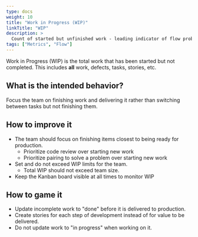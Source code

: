 ```yaml
---
type: docs
weight: 10
title: "Work in Progress (WIP)"
linkTitle: "WIP"
description: >
  Count of started but unfinished work - leading indicator of flow problems and context switching
tags: ["Metrics", "Flow"]
---
```


Work in Progress (WIP) is the total work that has been started but not
completed. This includes **all** work, defects, tasks, stories, etc.

## What is the intended behavior?

Focus the team on finishing work and delivering it rather than switching between tasks but not finishing them.

## How to improve it

- The team should focus on finishing items closest to being ready for
  production.
  - Prioritize code review over starting new work
  - Prioritize pairing to solve a problem over starting new work
- Set and do not exceed WIP limits for the team.
  - Total WIP should not exceed team size.
- Keep the Kanban board visible at all times to monitor WIP

## How to game it

- Update incomplete work to "done" before it is delivered to production.
- Create stories for each step of development instead of for value to be delivered.
- Do not update work to "in progress" when working on it.
